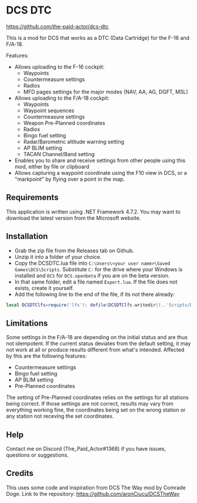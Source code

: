 # DCS DTC

https://github.com/the-paid-actor/dcs-dtc

This is a mod for DCS that works as a DTC (Data Cartridge) for the F-16 and F/A-18.

Features:

- Allows uploading to the F-16 cockpit:
  - Waypoints
  - Countermeasure settings
  - Radios
  - MFD pages settings for the major modes (NAV, AA, AG, DGFT, MSL)
- Allows uploading to the F/A-18 cockpit:
  - Waypoints
  - Waypoint sequences
  - Countermeasure settings
  - Weapon Pre-Planned coordinates
  - Radios
  - Bingo fuel setting
  - Radar/Barometric altitude warning setting
  - AP BLIM setting
  - TACAN Channel/Band setting
- Enables you to share and receive settings from other people using this mod, either by file or clipboard
- Allows capturing a waypoint coordinate using the F10 view in DCS, or a "markpoint" by flying over a point in the map.

## Requirements

This application is written using .NET Framework 4.7.2. You may want to download the latest version from the Microsoft website.

## Installation

- Grab the zip file from the Releases tab on Github.
- Unzip it into a folder of your choice.
- Copy the DCSDTC.lua file into `C:\Users\<your user name>\Saved Games\DCS\Scripts`. Substitute `C:` for the drive 
  where your Windows is installed and `DCS` for `DCS.openbeta` if you are on the beta version.
- In that same folder, edit a file named `Export.lua`. If the file does not exists, create it yourself.
- Add the following line to the end of the file, if its not there already:

```lua
local DCSDTClfs=require('lfs'); dofile(DCSDTClfs.writedir()..'Scripts/DCSDTC.lua')
```

## Limitations
Some settings in the F/A-18 are depending on the initial status and are thus not idempotent.
If the current status deviates from the default setting, it may not work at all or produce results different from what's intended.
Affected by this are the following features:
  - Countermeasure settings
  - Bingo fuel setting
  - AP BLIM setting
  - Pre-Planned coordinates

The setting of Pre-Planned coordinates relies on the settings for all stations being correct. 
If those settings are not correct, results may vary from everything working fine, the coordinates being set on the wrong station or any station not receving the set coordinates.
## Help

Contact me on Discord (The_Paid_Actor#1368) if you have issues, questions or suggestions.

## Credits

This uses some code and inspiration from DCS The Way mod by Comrade Doge. Link to the repository:
https://github.com/aronCiucu/DCSTheWay
